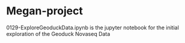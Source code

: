 # Megan-project
0129-ExploreGeoduckData.ipynb is the jupyter notebook for the initial exploration of the Geoduck Novaseq Data
